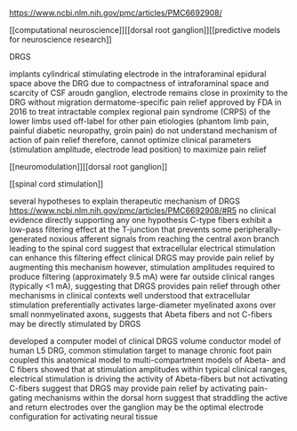 https://www.ncbi.nlm.nih.gov/pmc/articles/PMC6692908/

[[computational neuroscience]][[dorsal root ganglion]][[predictive models for neuroscience research]]

DRGS

implants cylindrical stimulating electrode in the intraforaminal epidural space above the DRG
due to compactness of intraforaminal space and scarcity of CSF aroudn ganglion, electrode remains close in proximity to the DRG without migration
dermatome-specific pain relief
approved by FDA in 2016 to treat intractable complex regional pain syndrome (CRPS) of the lower limbs
used off-label for other pain etiologies (phantom limb pain, painful diabetic neuropathy, groin pain)
do not understand mechanism of action of pain relief
therefore, cannot optimize clinical parameters (stimulation amplitude, electrode lead position) to maximize pain relief

[[neuromodulation]][[dorsal root ganglion]]

[[spinal cord stimulation]]

several hypotheses to explain therapeutic mechanism of DRGS
https://www.ncbi.nlm.nih.gov/pmc/articles/PMC6692908/#R5
no clinical evidence directly supporting any one hypothesis
C-type fibers exhibit a low-pass filtering effect at the T-junction that prevents some peripherally-generated noxious afferent signals from reaching the central axon branch leading to the spinal cord
suggest that extracellular electrical stimulation can enhance this filtering effect
clinical DRGS may provide pain relief by augmenting this mechanism
however, stimulation amplitudes required to produce filtering (approximately 9.5 mA) were far outside clinical ranges (typically <1 mA), suggesting that DRGS provides pain relief through other mechanisms in clinical contexts
well understood that extracellular stimulation preferentially activates large-diameter myelinated axons over small nonmyelinated axons, suggests that Abeta fibers and not C-fibers may be directly stimulated by DRGS


developed a computer model of clinical DRGS
volume conductor model of human L5 DRG, common stimulation target to manage chronic foot pain
coupled this anatomical model to multi-compartment models of Abeta- and C fibers
showed that at stimulation amplitudes within typical clinical ranges, electrical stimulation is driving the activity of Abeta-fibers but not activating C-fibers
suggest that DRGS may provide pain relief by activating pain-gating mechanisms within the dorsal horn
suggest that straddling the active and return electrodes over the ganglion may be the optimal electrode configuration for activating neural tissue

